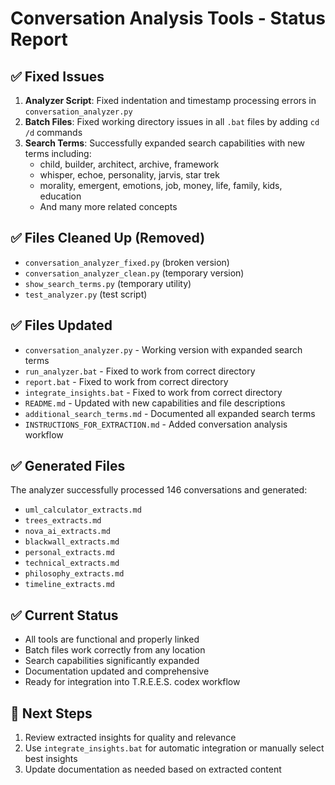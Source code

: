 # Conversation Analysis Tools - Status Report

## ✅ Fixed Issues

1. **Analyzer Script**: Fixed indentation and timestamp processing errors in `conversation_analyzer.py`
2. **Batch Files**: Fixed working directory issues in all `.bat` files by adding `cd /d` commands
3. **Search Terms**: Successfully expanded search capabilities with new terms including:
   - child, builder, architect, archive, framework
   - whisper, echoe, personality, jarvis, star trek
   - morality, emergent, emotions, job, money, life, family, kids, education
   - And many more related concepts

## ✅ Files Cleaned Up (Removed)

- `conversation_analyzer_fixed.py` (broken version)
- `conversation_analyzer_clean.py` (temporary version) 
- `show_search_terms.py` (temporary utility)
- `test_analyzer.py` (test script)

## ✅ Files Updated

- `conversation_analyzer.py` - Working version with expanded search terms
- `run_analyzer.bat` - Fixed to work from correct directory
- `report.bat` - Fixed to work from correct directory  
- `integrate_insights.bat` - Fixed to work from correct directory
- `README.md` - Updated with new capabilities and file descriptions
- `additional_search_terms.md` - Documented all expanded search terms
- `INSTRUCTIONS_FOR_EXTRACTION.md` - Added conversation analysis workflow

## ✅ Generated Files

The analyzer successfully processed 146 conversations and generated:
- `uml_calculator_extracts.md`
- `trees_extracts.md` 
- `nova_ai_extracts.md`
- `blackwall_extracts.md`
- `personal_extracts.md`
- `technical_extracts.md`
- `philosophy_extracts.md`
- `timeline_extracts.md`

## ✅ Current Status

- All tools are functional and properly linked
- Batch files work correctly from any location
- Search capabilities significantly expanded
- Documentation updated and comprehensive
- Ready for integration into T.R.E.E.S. codex workflow

## 🔄 Next Steps

1. Review extracted insights for quality and relevance
2. Use `integrate_insights.bat` for automatic integration or manually select best insights
3. Update documentation as needed based on extracted content
